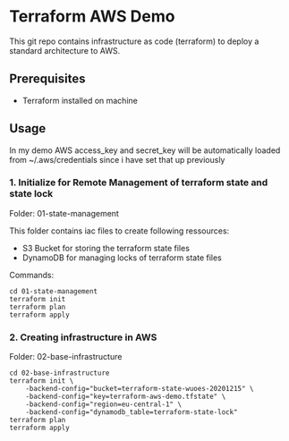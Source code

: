 # Terraform AWS Demo

This git repo contains infrastructure as code (terraform) to deploy a standard architecture to AWS.

## Prerequisites

- Terraform installed on machine

## Usage

In my demo AWS access_key and secret_key will be automatically loaded from ~/.aws/credentials since i have set that up previously

### 1. Initialize for Remote Management of terraform state and state lock
Folder: 01-state-management

This folder contains iac files to create following ressources:
- S3 Bucket for storing the terraform state files
- DynamoDB for managing locks of terraform state files

Commands:
```
cd 01-state-management
terraform init
terraform plan
terraform apply
```

### 2. Creating infrastructure in AWS
Folder: 02-base-infrastructure

```
cd 02-base-infrastructure
terraform init \
    -backend-config="bucket=terraform-state-wuoes-20201215" \
    -backend-config="key=terraform-aws-demo.tfstate" \
    -backend-config="region=eu-central-1" \
    -backend-config="dynamodb_table=terraform-state-lock"
terraform plan
terraform apply
```